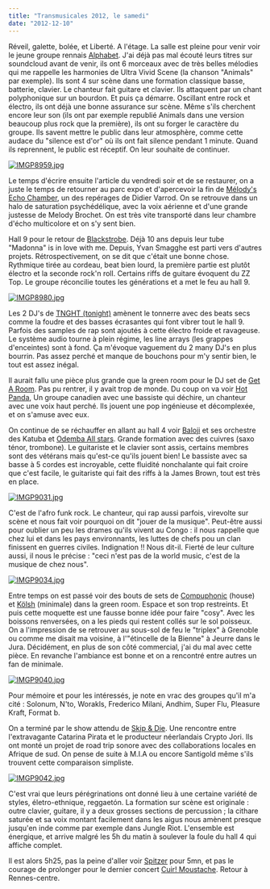 ```yaml
---
title: "Transmusicales 2012, le samedi"
date: "2012-12-10"
---
```


Réveil, galette, bolée, et Liberté. A l'étage. La salle est pleine pour venir voir le jeune groupe rennais [Alphabet](https://soundcloud.com/alphabetmusic). J'ai déjà pas mal écouté leurs titres sur soundcloud avant de venir, ils ont 6 morceaux avec de très belles mélodies qui me rappelle les harmonies de Ultra Vivid Scene (la chanson "Animals" par exemple). Ils sont 4 sur scène dans une formation classique basse, batterie, clavier. Le chanteur fait guitare et clavier. Ils attaquent par un chant polyphonique sur un bourdon. Et puis ça démarre. Oscillant entre rock et électro, ils ont déjà une bonne assurance sur scène. Même s'ils cherchent encore leur son (ils ont par exemple republié Animals dans une version beaucoup plus rock que la première), ils ont su forger le caractère du groupe. Ils savent mettre le public dans leur atmosphère, comme cette audace du "silence est d'or" où ils ont fait silence pendant 1 minute. Quand ils reprennent, le public est réceptif. On leur souhaite de continuer.

[![IMGP8959.jpg](images/8257522401_e25b8ddfdd.jpg)](http://www.flickr.com/photos/31719094@N04/8257522401/ "IMGP8959.jpg de bamthomas, sur Flickr")

Le temps d'écrire ensuite l'article du vendredi soir et de se restaurer, on a juste le temps de retourner au parc expo et d'apercevoir la fin de [Mélody's Echo Chamber](http://melosechochamber.tumblr.com), un des repérages de Didier Varrod. On se retrouve dans un halo de saturation psychédélique, avec la voix aérienne et d'une grande justesse de Melody Brochet. On est très vite transporté dans leur chambre d'écho multicolore et on s'y sent bien.

Hall 9 pour le retour de [Blackstrobe](http://www.blackstroberecords.com/). Déjà 10 ans depuis leur tube "Madonna" is in love with me. Depuis, Yvan Smagghe est parti vers d'autres projets. Rétrospectivement, on se dit que c'était une bonne chose. Rythmique tirée au cordeau, beat bien lourd, la première partie est plutôt électro et la seconde rock'n roll. Certains riffs de guitare évoquent du ZZ Top. Le groupe réconcilie toutes les générations et a met le feu au hall 9.

[![IMGP8980.jpg](images/8258596782_4481968c65.jpg)](http://www.flickr.com/photos/31719094@N04/8258596782/ "IMGP8980.jpg de bamthomas, sur Flickr")

Les 2 DJ's de [TNGHT (tonight)](http://www.warp.net/records/tnght/) amènent le tonnerre avec des beats secs comme la foudre et des basses écrasantes qui font vibrer tout le hall 9. Parfois des samples de rap sont ajoutés à cette électro froide et ravageuse. Le système audio tourne à plein régime, les line arrays (les grappes d'enceintes) sont à fond. Ça m'évoque vaguement du 2 many DJ's en plus bourrin. Pas assez perché et manque de bouchons pour m'y sentir bien, le tout est assez inégal.

Il aurait fallu une pièce plus grande que la green room pour le DJ set de [Get A Room](http://smalltimecuts.com). Pas pu rentrer, il y avait trop de monde. Du coup on va voir [Hot Panda](http://hotpanda.ca), Un groupe canadien avec une bassiste qui déchire, un chanteur avec une voix haut perché. Ils jouent une pop ingénieuse et décomplexée, et on s'amuse avec eux.

On continue de se réchauffer en allant au hall 4 voir [Baloji](http://www.baloji.com/) et ses orchestre des Katuba et [Odemba All stars](http://www.africaoye.com/tandt/odemba_.html). Grande formation avec des cuivres (saxo ténor, trombone). Le guitariste et le clavier sont assis, certains membres sont des vétérans mais qu'est-ce qu'ils jouent bien! Le bassiste avec sa basse à 5 cordes est incroyable, cette fluidité nonchalante qui fait croire que c'est facile, le guitariste qui fait des riffs à la James Brown, tout est très en place.

[![IMGP9031.jpg](images/8257535245_55287d4615.jpg)](http://www.flickr.com/photos/31719094@N04/8257535245/ "IMGP9031.jpg de bamthomas, sur Flickr")

C'est de l'afro funk rock. Le chanteur, qui rap aussi parfois, virevolte sur scène et nous fait voir pourquoi on dit "jouer de la musique". Peut-être aussi pour oublier un peu les drames qu'ils vivent au Congo : il nous rappelle que chez lui et dans les pays environnants, les luttes de chefs pou un clan finissent en guerres civiles. Indignation !! Nous dit-il. Fierté de leur culture aussi, il nous le précise : "ceci n'est pas de la world music, c'est de la musique de chez nous".

[![IMGP9034.jpg](images/8257537029_e4e526b068_z.jpg)](http://www.flickr.com/photos/31719094@N04/8257537029/ "IMGP9034.jpg de bamthomas, sur Flickr")

Entre temps on est passé voir des bouts de sets de [Compuphonic](http://soundcloud.com/compuphonic-1) (house) et [Kölsh]( http://www.facebook.com/kolschofficial) (minimale) dans la green room. Espace et son trop restreints. Et puis cette moquette est une fausse bonne idée pour faire "cosy". Avec les boissons renversées, on a les pieds qui restent collés sur le sol poisseux. On a l'impression de se retrouver au sous-sol de feu le "triplex" à Grenoble ou comme me disait ma voisine, à l'"étincelle de la Bienne" à Jeurre dans le Jura. Décidément, en plus de son côté commercial, j'ai du mal avec cette pièce. En revanche l'ambiance est bonne et on a rencontré entre autres un fan de minimale.

[![IMGP9040.jpg](images/8258605432_7e6270047e_q.jpg)](http://www.flickr.com/photos/31719094@N04/8258605432/ "IMGP9040.jpg de bamthomas, sur Flickr")

Pour mémoire et pour les intéressés, je note en vrac des groupes qu'il m'a cité : Solonum, N'to, Worakls, Frederico Milani, Andhim, Super Flu, Pleasure Kraft, Format b.

On a terminé par le show attendu de [Skip & Die]( http://skipndie.withtank.com). Une rencontre entre l'extravagante Catarina Pirata et le producteur néerlandais Crypto Jori. Ils ont monté un projet de road trip sonore avec des collaborations locales en Afrique de sud. On pense de suite à M.I.A ou encore Santigold même s'ils trouvent cette comparaison simpliste.

[![IMGP9042.jpg](images/8257538937_66ea5fb512_z.jpg)](http://www.flickr.com/photos/31719094@N04/8257538937/ "IMGP9042.jpg de bamthomas, sur Flickr")

C'est vrai que leurs pérégrinations ont donné lieu à une certaine variété de styles, életro-ethnique, reggaetón. La formation sur scène est originale : outre clavier, guitare, il y a deux grosses sections de percussion ; la cithare saturée et sa voix montant facilement dans les aigus nous amènent presque jusqu'en inde comme par exemple dans Jungle Riot. L'ensemble est énergique, et arrive malgré les 5h du matin à soulever la foule du hall 4 qui affiche complet.

Il est alors 5h25, pas la peine d'aller voir [Spitzer](http://www.spitzer.fr) pour 5mn, et pas le courage de prolonger pour le dernier concert [Cuir! Moustache]( http://www.facebook.com/cuirofficial). Retour à Rennes-centre.
